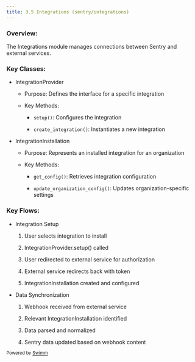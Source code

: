```yaml
---
title: 3.5 Integrations (sentry/integrations)
---
```

### Overview:&nbsp;

The Integrations module manages connections between Sentry and external services.

### Key Classes:

- IntegrationProvider

  - Purpose: Defines the interface for a specific integration

  - Key Methods:

    - `setup()`: Configures the integration

    - `create_integration()`: Instantiates a new integration

- IntegrationInstallation

  - Purpose: Represents an installed integration for an organization

  - Key Methods:

    - `get_config()`: Retrieves integration configuration

    - `update_organization_config()`: Updates organization-specific settings

### Key Flows:

- Integration Setup

  1. User selects integration to install

  2. IntegrationProvider.setup() called

  3. User redirected to external service for authorization

  4. External service redirects back with token

  5. IntegrationInstallation created and configured

- Data Synchronization

  1. Webhook received from external service

  2. Relevant IntegrationInstallation identified

  3. Data parsed and normalized

  4. Sentry data updated based on webhook content

<SwmMeta version="3.0.0" repo-id="Z2l0aHViJTNBJTNBc2VudHJ5LWNsYXVkZSUzQSUzQXNodWp1dXU=" repo-name="sentry-claude"><sup>Powered by [Swimm](https://app.swimm.io/)</sup></SwmMeta>
